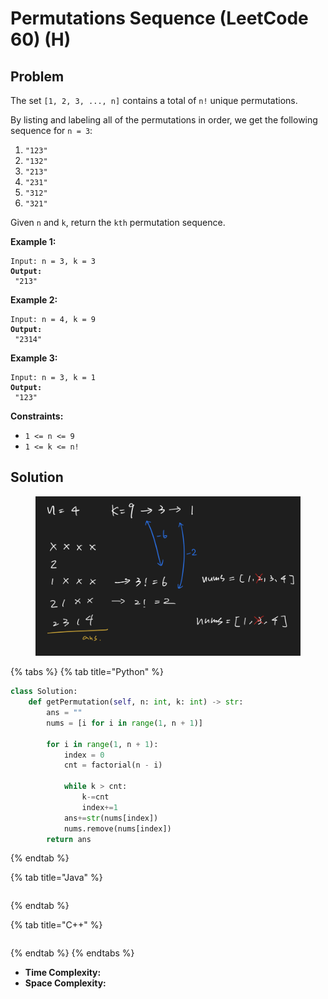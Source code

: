 # Permutations Sequence (LeetCode 60) (H)

## Problem



The set `[1, 2, 3, ..., n]` contains a total of `n!` unique permutations.

By listing and labeling all of the permutations in order, we get the following sequence for `n = 3`:

1. `"123"`
2. `"132"`
3. `"213"`
4. `"231"`
5. `"312"`
6. `"321"`

Given `n` and `k`, return the `kth` permutation sequence.

&#x20;

**Example 1:**

<pre><code>Input: n = 3, k = 3
<strong>Output:
</strong> "213"
</code></pre>

**Example 2:**

<pre><code>Input: n = 4, k = 9
<strong>Output:
</strong> "2314"
</code></pre>

**Example 3:**

<pre><code>Input: n = 3, k = 1
<strong>Output:
</strong> "123"
</code></pre>

&#x20;

**Constraints:**

* `1 <= n <= 9`
* `1 <= k <= n!`

## Solution&#x20;

<figure><img src="../../../.gitbook/assets/Screen Shot 2022-10-16 at 2.24.47 PM.png" alt=""><figcaption></figcaption></figure>

{% tabs %}
{% tab title="Python" %}
```python
class Solution:
    def getPermutation(self, n: int, k: int) -> str:
        ans = ""
        nums = [i for i in range(1, n + 1)]
        
        for i in range(1, n + 1):
            index = 0
            cnt = factorial(n - i)
            
            while k > cnt:
                k-=cnt
                index+=1
            ans+=str(nums[index])
            nums.remove(nums[index])
        return ans
```
{% endtab %}

{% tab title="Java" %}
```java
```
{% endtab %}

{% tab title="C++" %}
```cpp
```
{% endtab %}
{% endtabs %}

* **Time Complexity:**
* **Space Complexity:**
